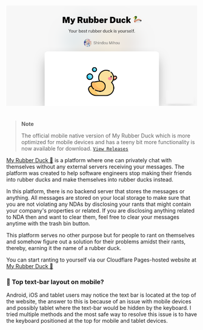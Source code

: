 <div align=center>
  <img src="https://raw.githubusercontent.com/ShindouMihou/MyRubberDuck/master/static/rubbery_duck.png" align="center"/>
</div>

#

> **Note**
>
> The official mobile native version of My Rubber Duck which is more optimized for mobile devices and has a teeny bit more functionality is now available for download. [`View Releases`](https://github.com/ShindouMihou/MyRubberDuck-Native/releases)

[My Rubber Duck 🦆](https://rubberduck.mihou.pw) is a platform where one can privately chat with themselves without any external servers receiving your messages. The platform was created to help software engineers stop making their friends into rubber ducks and make themselves into rubber ducks instead.

In this platform, there is no backend server that stores the messages or anything. All messages are stored on your local storage to make sure that you are 
not violating any NDAs by disclosing your rants that might contain your company's properties or related. If you are disclosing anything related to NDA then 
and want to clear them, feel free to clear your messages anytime with the trash bin button.

This platform serves no other purpose but for people to rant on themselves and somehow figure out a solution for their problems amidst their rants, thereby, earning it the name of a rubber duck.

You can start ranting to yourself via our Cloudflare Pages-hosted website at [My Rubber Duck 🦆](https://rubberduck.mihou.pw)

### 🤔 Top text-bar layout on mobile?

Android, iOS and tablet users may notice the text bar is located at the top of the website, the answer to this is because of an issue with mobile devices and possibly tablet where the text-bar would be hidden by the keyboard. I tried multiple methods and the most safe way to resolve this issue is to have the keyboard positioned at the top for mobile and tablet devices.
